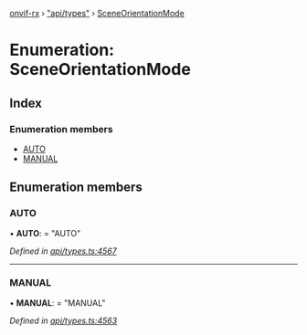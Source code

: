 [onvif-rx](../README.md) › ["api/types"](../modules/_api_types_.md) › [SceneOrientationMode](_api_types_.sceneorientationmode.md)

# Enumeration: SceneOrientationMode

## Index

### Enumeration members

* [AUTO](_api_types_.sceneorientationmode.md#auto)
* [MANUAL](_api_types_.sceneorientationmode.md#manual)

## Enumeration members

###  AUTO

• **AUTO**: = "AUTO"

*Defined in [api/types.ts:4567](https://github.com/patrickmichalina/onvif-rx/blob/3e9b152/src/api/types.ts#L4567)*

___

###  MANUAL

• **MANUAL**: = "MANUAL"

*Defined in [api/types.ts:4563](https://github.com/patrickmichalina/onvif-rx/blob/3e9b152/src/api/types.ts#L4563)*
